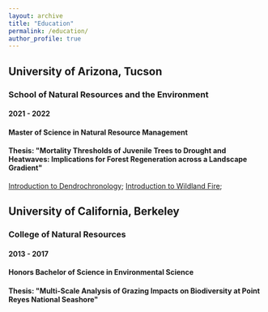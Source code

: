 ```yaml
---
layout: archive
title: "Education"
permalink: /education/
author_profile: true
---
```


## University of Arizona, Tucson
### School of Natural Resources and the Environment
#### 2021 - 2022 
#### Master of Science in Natural Resource Management
#### Thesis: "Mortality Thresholds of Juvenile Trees to Drought and Heatwaves: Implications for Forest Regeneration across a Landscape Gradient"

[Introduction to Dendrochronology](https://drive.google.com/file/d/1vmMR2SZecXl6uwIIanz3JU0fGLLR-vZa/view?usp=share_link); [Introduction to Wildland Fire](https://drive.google.com/file/d/19-FNZl5D75SZcgo9eGAZ-ZIgdWOjQta1/view?usp=share_link);

## University of California, Berkeley
### College of Natural Resources
#### 2013 - 2017 
#### Honors Bachelor of Science in Environmental Science
#### Thesis: "Multi-Scale Analysis of Grazing Impacts on Biodiversity at Point Reyes National Seashore"
